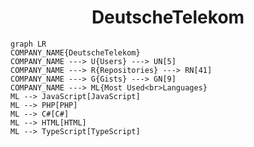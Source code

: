<h1 align="center">DeutscheTelekom</h1>

```mermaid
graph LR
COMPANY_NAME{DeutscheTelekom}
COMPANY_NAME ---> U{Users} ---> UN[5]
COMPANY_NAME ---> R{Repositories} ---> RN[41]
COMPANY_NAME ---> G{Gists} ---> GN[9]
COMPANY_NAME ---> ML{Most Used<br>Languages}
ML --> JavaScript[JavaScript]
ML --> PHP[PHP]
ML --> C#[C#]
ML --> HTML[HTML]
ML --> TypeScript[TypeScript]
```

